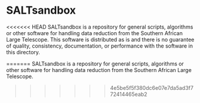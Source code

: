 SALTsandbox
===========

<<<<<<< HEAD
SALTsandbox is a repository for general scripts, algorithms or other
software for handling data reduction from the Southern African Large
Telescope.  This software is distributed as is and there is no
guarantee of quality, consistency, documentation, or performance
with the software in this directory.


=======
SALTsandbox is a repository for general scripts, algorithms or other software for handling data reduction from the Southern African Large Telescope.
>>>>>>> 4e5be5f5f380dc6e07e7da5ad3f772414465eab2
